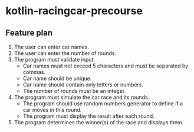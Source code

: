 # kotlin-racingcar-precourse
## Feature plan

1. The user can enter car names.
2. The user can enter the number of rounds.
3. The program must validate input:
    - Car names must not exceed 5 characters and must be separated by commas.
    - Car name should be unique.
    - Car name should contain only letters or numbers.
    - The number of rounds must be an integer.
4. The program must simulate the car race and its rounds.
    - The program should use random numbers generator to define if a car moves in this round. 
    - The program must display the result after each round.
5. The program determines the winner(s) of the race and displays them.